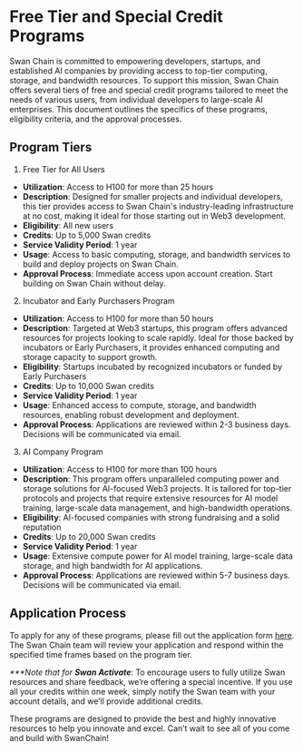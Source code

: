 # Free Tier and Special Credit Programs

Swan Chain is committed to empowering developers, startups, and established AI companies by providing access to top-tier computing, storage, and bandwidth resources. To support this mission, Swan Chain offers several tiers of free and special credit programs tailored to meet the needs of various users, from individual developers to large-scale AI enterprises. This document outlines the specifics of these programs, eligibility criteria, and the approval processes.

## Program Tiers

1. Free Tier for All Users

* **Utilization**: Access to H100 for more than 25 hours
* **Description**: Designed for smaller projects and individual developers, this tier provides access to Swan Chain's industry-leading infrastructure at no cost, making it ideal for those starting out in Web3 development.
* **Eligibility**: All new users
* **Credits**: Up to 5,000 Swan credits
* **Service Validity Period**: 1 year
* **Usage**: Access to basic computing, storage, and bandwidth services to build and deploy projects on Swan Chain.
* **Approval Process**: Immediate access upon account creation. Start building on Swan Chain without delay.

2. Incubator and Early Purchasers Program

* **Utilization**: Access to H100 for more than 50 hours
* **Description**: Targeted at Web3 startups, this program offers advanced resources for projects looking to scale rapidly. Ideal for those backed by incubators or Early Purchasers, it provides enhanced computing and storage capacity to support growth.
* **Eligibility**: Startups incubated by recognized incubators or funded by Early Purchasers
* **Credits**: Up to 10,000 Swan credits
* **Service Validity Period**: 1 year
* **Usage**: Enhanced access to compute, storage, and bandwidth resources, enabling robust development and deployment.
* **Approval Process**: Applications are reviewed within 2-3 business days. Decisions will be communicated via email.

3. AI Company Program

* **Utilization**: Access to H100 for more than 100 hours
* **Description**: This program offers unparalleled computing power and storage solutions for AI-focused Web3 projects. It is tailored for top-tier protocols and projects that require extensive resources for AI model training, large-scale data management, and high-bandwidth operations.
* **Eligibility**: AI-focused companies with strong fundraising and a solid reputation
* **Credits**: Up to 20,000 Swan credits
* **Service Validity Period**: 1 year
* **Usage**: Extensive compute power for AI model training, large-scale data storage, and high bandwidth for AI applications.
* **Approval Process**: Applications are reviewed within 5-7 business days. Decisions will be communicated via email.

## **Application Process**

To apply for any of these programs, please fill out the application form [here](https://docs.google.com/forms/d/e/1FAIpQLSf8dHYXEMv_Tw8P2axvuV56I9TotnJP4W76R3vkW38lsukuKw/viewform). The Swan Chain team will review your application and respond within the specified time frames based on the program tier.

_\*\*\*Note that for **Swan Activate**_: To encourage users to fully utilize Swan resources and share feedback, we’re offering a special incentive. If you use all your credits within one week, simply notify the Swan team with your account details, and we’ll provide additional credits.

These programs are designed to provide the best and highly innovative resources to help you innovate and excel. Can’t wait to see all of you come and build with SwanChain!
